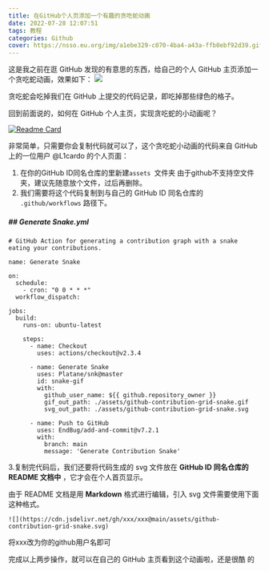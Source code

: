 ```yaml
---
title: 在GitHub个人页添加一个有趣的贪吃蛇动画
date: 2022-07-28 12:07:51
tags: 教程
categories: Github
cover: https://nsso.eu.org/img/a1ebe329-c070-4ba4-a43a-ffb0ebf92d39.gif
---
```


这是我之前在逛 GitHub 发现的有意思的东西，给自己的个人 GitHub 主页添加一个贪吃蛇动画，效果如下：
![](https://nsso.eu.org/img/a1ebe329-c070-4ba4-a43a-ffb0ebf92d39.gif)

贪吃蛇会吃掉我们在 GitHub 上提交的代码记录，即吃掉那些绿色的格子。

回到前面说的，如何在 GitHub 个人主页，实现贪吃蛇的小动画呢？

[![Readme Card](https://github-readme-stats.vercel.app/api/pin/?username=L1cardo&repo=L1cardo&show_owner=true)](https://github.com/L1cardo/L1cardo)

非常简单，只需要你会复制代码就可以了，这个贪吃蛇小动画的代码来自 GitHub 上的一位用户 @L1cardo 的个人页面：

1. 在你的GitHub ID同名仓库的里新建`assets `文件夹
   由于github不支持空文件夹，建议先随意放个文件，过后再删除。
2. 我们需要将这个代码复制到与自己的 GitHub ID 同名仓库的 `.github/workflows` 路径下。

##### ## **Generate Snake.yml**

```
# GitHub Action for generating a contribution graph with a snake eating your contributions.

name: Generate Snake

on:
  schedule:
    - cron: "0 0 * * *"
  workflow_dispatch:

jobs:
  build:
    runs-on: ubuntu-latest

    steps:
      - name: Checkout
        uses: actions/checkout@v2.3.4

      - name: Generate Snake
        uses: Platane/snk@master
        id: snake-gif
        with:
          github_user_name: ${{ github.repository_owner }}
          gif_out_path: ./assets/github-contribution-grid-snake.gif
          svg_out_path: ./assets/github-contribution-grid-snake.svg

      - name: Push to GitHub
        uses: EndBug/add-and-commit@v7.2.1
        with:
          branch: main
          message: 'Generate Contribution Snake'
```

3.复制完代码后，我们还要将代码生成的 svg 文件放在 **GitHub ID 同名仓库的 README 文档中** ，它才会在个人首页显示。

由于 README 文档是用 **Markdown** 格式进行编辑，引入 svg 文件需要使用下面这种格式。

```
![](https://cdn.jsdelivr.net/gh/xxx/xxx@main/assets/github-contribution-grid-snake.svg)
```

将xxx改为你的github用户名即可

完成以上两步操作，就可以在自己的 GitHub 主页看到这个动画啦，还是很酷 的

